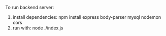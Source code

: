 To run backend server:

1) install dependencies: npm install express body-parser mysql nodemon cors
2) run with: node ./index.js